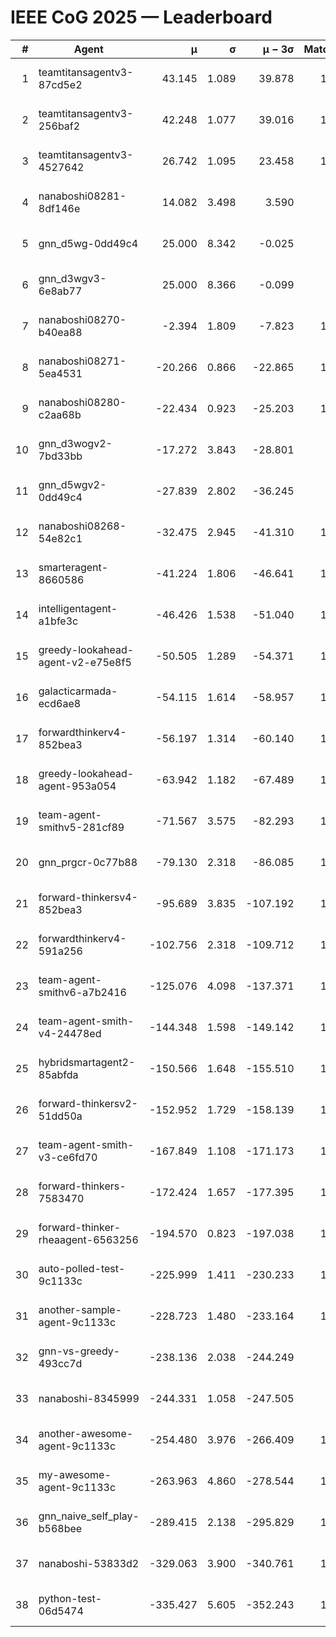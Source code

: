 # IEEE CoG 2025 — Leaderboard

| # | Agent | μ | σ | μ − 3σ | Matches | Updated |
|---:|---|---:|---:|---:|---:|---|
| 1 | teamtitansagentv3-87cd5e2 | 43.145 | 1.089 | 39.878 | 1240 | 2025-08-28 21:11 |
| 2 | teamtitansagentv3-256baf2 | 42.248 | 1.077 | 39.016 | 1160 | 2025-08-28 21:11 |
| 3 | teamtitansagentv3-4527642 | 26.742 | 1.095 | 23.458 | 1260 | 2025-08-28 21:11 |
| 4 | nanaboshi08281-8df146e | 14.082 | 3.498 | 3.590 | 50 | 2025-08-28 21:11 |
| 5 | gnn_d5wg-0dd49c4 | 25.000 | 8.342 | -0.025 | 20 | 2025-08-28 21:11 |
| 6 | gnn_d3wgv3-6e8ab77 | 25.000 | 8.366 | -0.099 | 80 | 2025-08-28 21:11 |
| 7 | nanaboshi08270-b40ea88 | -2.394 | 1.809 | -7.823 | 1280 | 2025-08-28 21:11 |
| 8 | nanaboshi08271-5ea4531 | -20.266 | 0.866 | -22.865 | 1720 | 2025-08-28 21:11 |
| 9 | nanaboshi08280-c2aa68b | -22.434 | 0.923 | -25.203 | 1260 | 2025-08-28 21:11 |
| 10 | gnn_d3wogv2-7bd33bb | -17.272 | 3.843 | -28.801 | 68 | 2025-08-28 21:11 |
| 11 | gnn_d5wgv2-0dd49c4 | -27.839 | 2.802 | -36.245 | 60 | 2025-08-28 21:11 |
| 12 | nanaboshi08268-54e82c1 | -32.475 | 2.945 | -41.310 | 1020 | 2025-08-28 21:11 |
| 13 | smarteragent-8660586 | -41.224 | 1.806 | -46.641 | 1170 | 2025-08-28 21:11 |
| 14 | intelligentagent-a1bfe3c | -46.426 | 1.538 | -51.040 | 1044 | 2025-08-28 21:11 |
| 15 | greedy-lookahead-agent-v2-e75e8f5 | -50.505 | 1.289 | -54.371 | 1370 | 2025-08-28 21:11 |
| 16 | galacticarmada-ecd6ae8 | -54.115 | 1.614 | -58.957 | 1180 | 2025-08-28 21:11 |
| 17 | forwardthinkerv4-852bea3 | -56.197 | 1.314 | -60.140 | 1000 | 2025-08-28 21:11 |
| 18 | greedy-lookahead-agent-953a054 | -63.942 | 1.182 | -67.489 | 1340 | 2025-08-28 21:11 |
| 19 | team-agent-smithv5-281cf89 | -71.567 | 3.575 | -82.293 | 1020 | 2025-08-28 21:11 |
| 20 | gnn_prgcr-0c77b88 | -79.130 | 2.318 | -86.085 | 1150 | 2025-08-28 21:11 |
| 21 | forward-thinkersv4-852bea3 | -95.689 | 3.835 | -107.192 | 1042 | 2025-08-28 21:11 |
| 22 | forwardthinkerv4-591a256 | -102.756 | 2.318 | -109.712 | 1211 | 2025-08-28 21:11 |
| 23 | team-agent-smithv6-a7b2416 | -125.076 | 4.098 | -137.371 | 1300 | 2025-08-28 21:11 |
| 24 | team-agent-smith-v4-24478ed | -144.348 | 1.598 | -149.142 | 1258 | 2025-08-28 21:11 |
| 25 | hybridsmartagent2-85abfda | -150.566 | 1.648 | -155.510 | 1097 | 2025-08-28 21:11 |
| 26 | forward-thinkersv2-51dd50a | -152.952 | 1.729 | -158.139 | 1270 | 2025-08-28 21:11 |
| 27 | team-agent-smith-v3-ce6fd70 | -167.849 | 1.108 | -171.173 | 1438 | 2025-08-28 21:11 |
| 28 | forward-thinkers-7583470 | -172.424 | 1.657 | -177.395 | 1020 | 2025-08-28 21:11 |
| 29 | forward-thinker-rheaagent-6563256 | -194.570 | 0.823 | -197.038 | 1230 | 2025-08-28 21:11 |
| 30 | auto-polled-test-9c1133c | -225.999 | 1.411 | -230.233 | 1280 | 2025-08-28 21:11 |
| 31 | another-sample-agent-9c1133c | -228.723 | 1.480 | -233.164 | 1300 | 2025-08-28 21:11 |
| 32 | gnn-vs-greedy-493cc7d | -238.136 | 2.038 | -244.249 | 900 | 2025-08-28 21:11 |
| 33 | nanaboshi-8345999 | -244.331 | 1.058 | -247.505 | 980 | 2025-08-28 21:11 |
| 34 | another-awesome-agent-9c1133c | -254.480 | 3.976 | -266.409 | 1020 | 2025-08-28 21:11 |
| 35 | my-awesome-agent-9c1133c | -263.963 | 4.860 | -278.544 | 1220 | 2025-08-28 21:11 |
| 36 | gnn_naive_self_play-b568bee | -289.415 | 2.138 | -295.829 | 1040 | 2025-08-28 21:11 |
| 37 | nanaboshi-53833d2 | -329.063 | 3.900 | -340.761 | 1140 | 2025-08-28 21:11 |
| 38 | python-test-06d5474 | -335.427 | 5.605 | -352.243 | 1170 | 2025-08-28 21:11 |
